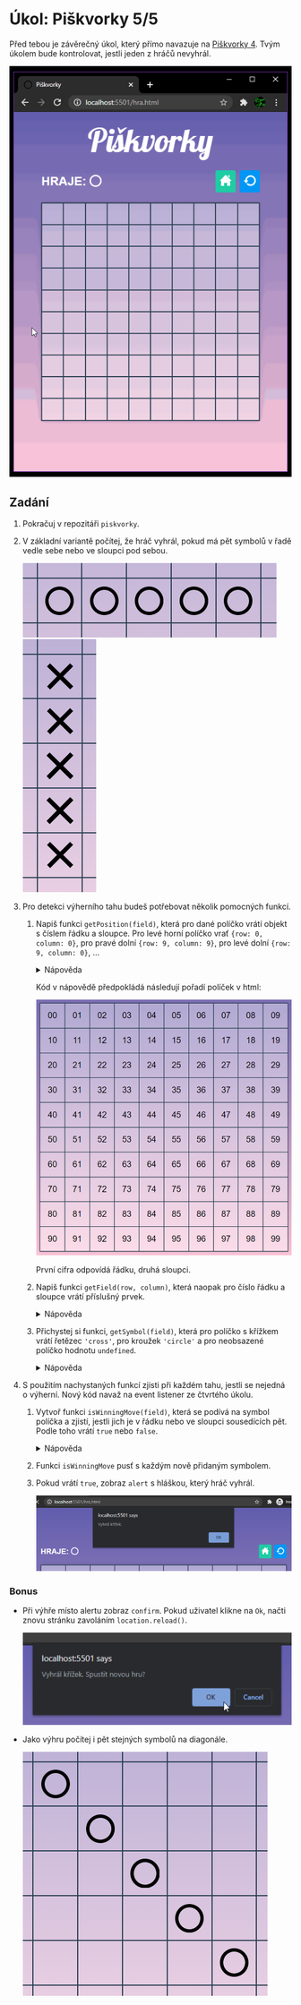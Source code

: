 # Úkol: Piškvorky 5/5

Před tebou je závěrečný úkol, který přímo navazuje na [Piškvorky 4](https://github.com/Czechitas-podklady-WEB/Ukol-Piskvorky-4). Tvým úkolem bude kontrolovat, jestli jeden z hráčů nevyhrál.

![hra](zadani/hra.gif)

## Zadání

1. Pokračuj v repozitáři `piskvorky`.

1. V základní variantě počítej, že hráč vyhrál, pokud má pět symbolů v řadě vedle sebe nebo ve sloupci pod sebou.

   ![řada](zadani/rada.png)
   ![sloupec](zadani/sloupec.png)

1. Pro detekci výherního tahu budeš potřebovat několik pomocných funkcí.

   1. Napiš funkci `getPosition(field)`, která pro dané políčko vrátí objekt s číslem řádku a sloupce. Pro levé horní políčko vrať `{row: 0, column: 0}`, pro pravé dolní `{row: 9, column: 9}`, pro levé dolní `{row: 9, column: 0}`, …

      <details>
      <summary>Nápověda</summary>

      ```javascript
      const boardSize = 10 // 10x10
      const fields = document.querySelectorAll('.board__field') // Selektor pozměň tak, aby odpovídal tvému kódu.

      const getPosition = (field) => {
      	let fieldIndex = 0
      	while (fieldIndex < fields.length) {
      		if (field === fields[fieldIndex]) {
      			break
      		}
      		fieldIndex++
      	}

      	return {
      		row: Math.floor(fieldIndex / boardSize),
      		column: fieldIndex % boardSize,
      	}
      }
      ```

      </details>

      Kód v nápovědě předpokládá následují pořadí políček v html:

      ![pořadí](zadani/indexy.png)

      První cifra odpovídá řádku, druhá sloupci.

   1. Napiš funkci `getField(row, column)`, která naopak pro číslo řádku a sloupce vrátí příslušný prvek.

      <details>
      <summary>Nápověda</summary>

      ```javascript
      const getField = (row, column) => fields[row * boardSize + column]
      ```

      </details>

   1. Přichystej si funkci, `getSymbol(field)`, která pro políčko s křížkem vrátí řetězec `'cross'`, pro kroužek `'circle'` a pro neobsazené políčko hodnotu `undefined`.

      <details>
      <summary>Nápověda</summary>

      ```javascript
      const getSymbol = (field) => {
      	// Název třídy přizpůsob tvému kódu.
      	if (field.classList.contains('board__field--cross')) {
      		return 'cross'
      	} else if (field.classList.contains('board__field--circle')) {
      		return 'circle'
      	}
      }
      ```

      </details>

1. S použitím nachystaných funkcí zjisti při každém tahu, jestli se nejedná o výherní. Nový kód navaž na event listener ze čtvrtého úkolu.

   1. Vytvoř funkci `isWinningMove(field)`, která se podívá na symbol políčka a zjistí, jestli jich je v řádku nebo ve sloupci sousedících pět. Podle toho vrátí `true` nebo `false`.

       <details>
       <summary>Nápověda</summary>

      ```javascript
      const symbolsToWin = 5
      const isWinningMove = (field) => {
      	const origin = getPosition(field)
      	const symbol = getSymbol(field)

      	let i

      	let inRow = 1 // Jednička pro právě vybrané políčko
      	// Koukni doleva
      	i = origin.column
      	while (i > 0 && symbol === getSymbol(getField(origin.row, i - 1))) {
      		inRow++
      		i--
      	}

      	// Koukni doprava
      	i = origin.column
      	while (
      		i < boardSize - 1 &&
      		symbol === getSymbol(getField(origin.row, i + 1))
      	) {
      		inRow++
      		i++
      	}

      	if (inRow >= symbolsToWin) {
      		return true
      	}

      	let inColumn = 1
      	// Koukni nahoru
      	i = origin.row
      	while (i > 0 && symbol === getSymbol(getField(i - 1, origin.column))) {
      		inColumn++
      		i--
      	}

      	// Koukni dolu
      	i = origin.row
      	while (
      		i < boardSize - 1 &&
      		symbol === getSymbol(getField(i + 1, origin.column))
      	) {
      		inColumn++
      		i++
      	}

      	if (inColumn >= symbolsToWin) {
      		return true
      	}

      	return false
      }
      ```

       </details>

   1. Funkci `isWinningMove` pusť s každým nově přidaným symbolem.

   1. Pokud vrátí `true`, zobraz `alert` s hláškou, který hráč vyhrál.

      ![vyhrál křížek](zadani/vyhral-krizek.png)

### Bonus

- Při výhře místo alertu zobraz `confirm`. Pokud uživatel klikne na `Ok`, načti znovu stránku zavoláním `location.reload()`.

  ![confirm](zadani/confirm.png)

- Jako výhru počítej i pět stejných symbolů na diagonále.

  ![diagonála](zadani/diagonala.png)
